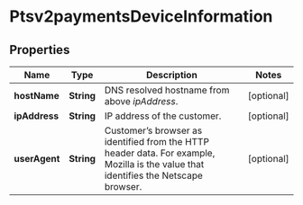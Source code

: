 
# Ptsv2paymentsDeviceInformation

## Properties
Name | Type | Description | Notes
------------ | ------------- | ------------- | -------------
**hostName** | **String** | DNS resolved hostname from above _ipAddress_. |  [optional]
**ipAddress** | **String** | IP address of the customer. |  [optional]
**userAgent** | **String** | Customer’s browser as identified from the HTTP header data. For example, Mozilla is the value that identifies the Netscape browser.  |  [optional]



